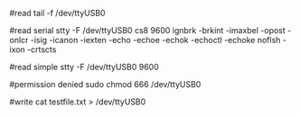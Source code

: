 #read
tail -f /dev/ttyUSB0

#read serial
stty -F /dev/ttyUSB0 cs8 9600 ignbrk -brkint -imaxbel -opost -onlcr -isig -icanon -iexten -echo -echoe -echok -echoctl -echoke noflsh -ixon -crtscts

#read simple
stty -F /dev/ttyUSB0 9600


#permission denied
sudo chmod 666 /dev/ttyUSB0

#write
cat testfile.txt > /dev/ttyUSB0
